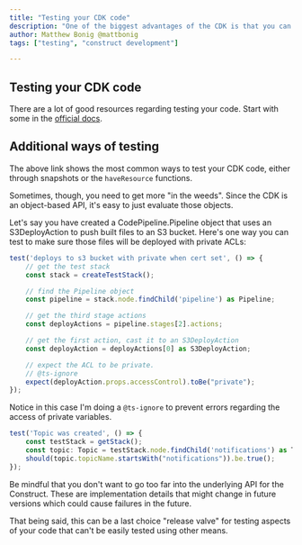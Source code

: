 ```yaml
---
title: "Testing your CDK code"
description: "One of the biggest advantages of the CDK is that you can unit test your IaC. Learn details on how to here."
author: Matthew Bonig @mattbonig
tags: ["testing", "construct development"]

---
```


## Testing your CDK code

There are a lot of good resources regarding testing your code. Start with some in the [official docs](https://docs.aws.amazon.com/cdk/latest/guide/testing.html).



## Additional ways of testing

The above link shows the most common ways to test your CDK code, either through snapshots or the `haveResource` functions.

Sometimes, though, you need to get more "in the weeds". Since the CDK is an object-based API, it's easy to just evaluate those objects.

Let's say you have created a CodePipeline.Pipeline object that uses an S3DeployAction to push built files to an S3 bucket. Here's one way you can test to make sure those files will be deployed with private ACLs:

```typescript
test('deploys to s3 bucket with private when cert set', () => {
    // get the test stack
    const stack = createTestStack();

    // find the Pipeline object
    const pipeline = stack.node.findChild('pipeline') as Pipeline;

    // get the third stage actions
    const deployActions = pipeline.stages[2].actions;

    // get the first action, cast it to an S3DeployAction
    const deployAction = deployActions[0] as S3DeployAction;

    // expect the ACL to be private.
    // @ts-ignore
    expect(deployAction.props.accessControl).toBe("private");
});
```

Notice in this case I'm doing a `@ts-ignore` to prevent errors regarding the access of private variables.


```typescript
test('Topic was created', () => {
    const testStack = getStack();
    const topic: Topic = testStack.node.findChild('notifications') as Topic;
    should(topic.topicName.startsWith("notifications")).be.true();
});
```

Be mindful that you don't want to go too far into the underlying API for the Construct. These are implementation details that might change in future versions which could cause failures in the future.

That being said, this can be a last choice "release valve" for testing aspects of your code that can't be easily tested using other means.

